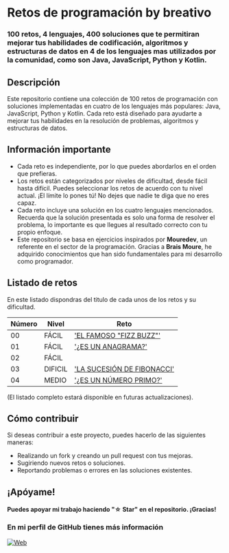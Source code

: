 # Retos de programación by breativo


### 100 retos, 4 lenguajes, 400 soluciones que te permitiran mejorar tus habilidades  de codificación, algoritmos y estructuras de datos en 4 de los lenguajes mas utilizados por la comunidad, como son Java, JavaScript, Python y Kotlin.
## Descripción
Este repositorio contiene una colección de 100 retos de programación con soluciones implementadas en cuatro de los lenguajes más populares: Java, JavaScript, Python y Kotlin. Cada reto está diseñado para ayudarte a mejorar tus habilidades en la resolución de problemas, algoritmos y estructuras de datos.
## Información importante
* Cada reto es independiente, por lo que puedes abordarlos en el orden que prefieras.
* Los retos están categorizados por niveles de dificultad, desde fácil hasta difícil. Puedes seleccionar los retos de acuerdo con tu nivel actual. ¡El límite lo pones tú! No dejes que nadie te diga que no eres capaz.
* Cada reto incluye una solución en los cuatro lenguajes mencionados. Recuerda que la solución presentada es solo una forma de resolver el problema, lo importante es que llegues al resultado correcto con tu propio enfoque.
* Este repositorio se basa en ejercicios inspirados por **Mouredev**, un referente en el sector de la programación. Gracias a **Brais Moure**, he adquirido conocimientos que han sido fundamentales para mi desarrollo como programador.

## Listado de retos
En este listado dispondras del titulo de cada unos de los retos y su dificultad.

| Número | Nivel         | Reto        |
|--------|-------------- |-------------|
| 00    | FÁCIL      | ['EL FAMOSO "FIZZ BUZZ"'](./RETOS/Reto00/Enunciado.md)   |
| 01    | FÁCIL      | ['¿ES UN ANAGRAMA?'](./RETOS/Reto01/Enunciado.md)  |
| 02    | FÁCIL      | []()   |
| 03    | DIFICIL      | ['LA SUCESIÓN DE FIBONACCI'](./RETOS/Reto03/Enunciado.md)   |
| 04    | MEDIO      |  ['¿ES UN NÚMERO PRIMO?'](./RETOS/Reto04/Enunciado.md)  |


(El listado completo estará disponible en futuras actualizaciones).
## Cómo contribuir
Si deseas contribuir a este proyecto, puedes hacerlo de las siguientes maneras:

* Realizando un fork y creando un pull request con tus mejoras.
* Sugiriendo nuevos retos o soluciones.
* Reportando problemas o errores en las soluciones existentes.

## ¡Apóyame! 
#### Puedes apoyar mi trabajo haciendo "☆ Star" en el repositorio. ¡Gracias!



### En mi perfil de GitHub tienes más información

[![Web](https://img.shields.io/badge/GitHub-breativo-14a1f0?style=for-the-badge&logo=github&logoColor=white&labelColor=101010)](https://github.com/breativo)
